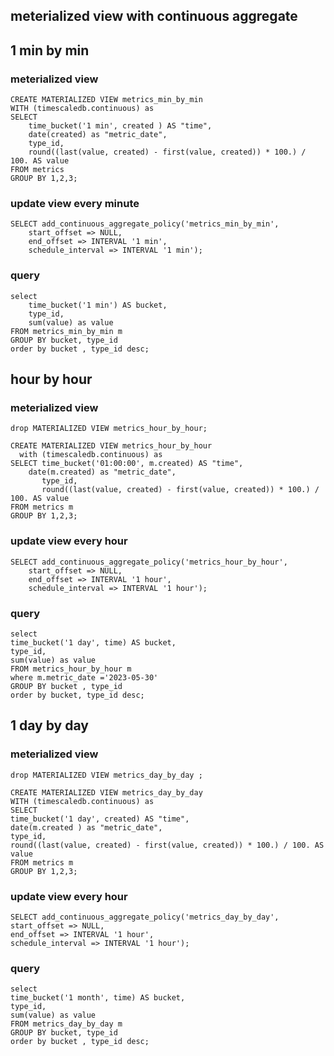 ## meterialized view with continuous aggregate

## 1 min by min
### meterialized view 
```
CREATE MATERIALIZED VIEW metrics_min_by_min
WITH (timescaledb.continuous) as
SELECT 
	time_bucket('1 min', created ) AS "time",
	date(created) as "metric_date",
	type_id,
	round((last(value, created) - first(value, created)) * 100.) / 100. AS value
FROM metrics
GROUP BY 1,2,3;
```

### update view every minute

```
SELECT add_continuous_aggregate_policy('metrics_min_by_min',
	start_offset => NULL,
	end_offset => INTERVAL '1 min',
	schedule_interval => INTERVAL '1 min');
```

### query
```
select
	time_bucket('1 min') AS bucket, 
	type_id,
	sum(value) as value 
FROM metrics_min_by_min m  
GROUP BY bucket, type_id 
order by bucket , type_id desc;
```


## hour by hour
### meterialized view 

```
drop MATERIALIZED VIEW metrics_hour_by_hour;

CREATE MATERIALIZED VIEW metrics_hour_by_hour 
  with (timescaledb.continuous) as
SELECT time_bucket('01:00:00', m.created) AS "time",
	date(m.created) as "metric_date",
       type_id,
       round((last(value, created) - first(value, created)) * 100.) / 100. AS value
FROM metrics m
GROUP BY 1,2,3;

```
### update view every hour
```
SELECT add_continuous_aggregate_policy('metrics_hour_by_hour',
	start_offset => NULL,
	end_offset => INTERVAL '1 hour',
	schedule_interval => INTERVAL '1 hour');
```

### query
```
select
time_bucket('1 day', time) AS bucket,  
type_id,
sum(value) as value 
FROM metrics_hour_by_hour m 
where m.metric_date ='2023-05-30'
GROUP BY bucket , type_id
order by bucket, type_id desc;
```

## 1 day by day
### meterialized view 
```
drop MATERIALIZED VIEW metrics_day_by_day ;

CREATE MATERIALIZED VIEW metrics_day_by_day 
WITH (timescaledb.continuous) as
SELECT 
time_bucket('1 day', created) AS "time",
date(m.created ) as "metric_date",
type_id,
round((last(value, created) - first(value, created)) * 100.) / 100. AS value
FROM metrics m
GROUP BY 1,2,3;
```

### update view every hour
```
SELECT add_continuous_aggregate_policy('metrics_day_by_day',
start_offset => NULL,
end_offset => INTERVAL '1 hour',
schedule_interval => INTERVAL '1 hour');
```

### query
```
select
time_bucket('1 month', time) AS bucket, 
type_id,
sum(value) as value 
FROM metrics_day_by_day m  
GROUP BY bucket, type_id 
order by bucket , type_id desc;
```



